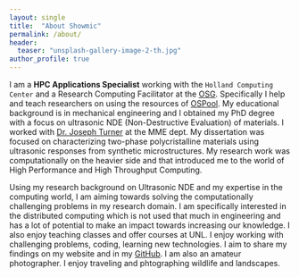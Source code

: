 ```yaml
---
layout: single
title:  "About Showmic"
permalink: /about/
header:
  teaser: "unsplash-gallery-image-2-th.jpg"
author_profile: true
---
```

I am a **HPC Applications Specialist** working with the `Holland Computing Center` and a Research Computing Facilitator at the [OSG](https://osg-htc.org/). Specifically I help and teach researchers on using the resources of [OSPool](https://osg-htc.org/services/open_science_pool.html). My educational background is in mechanical engineering and I obtained my PhD degree with a focus on ultrasonic NDE (Non-Destructive Evaluation) of materials. I worked with [Dr. Joseph Turner](https://engineering.unl.edu/mme/joseph-turner/) at the MME dept. My dissertation was focused on characterizing two-phase polycristalline materials using ultrasonic responses from synthetic microstructures. My research work was computationally on the heavier side and that introduced me to the world of High Performance and High Throughput Computing. <br />

Using my research background on Ultrasonic NDE and my expertise in the computing world, I am aiming towards solving the computationally challenging problems in my research domain. I am specifically interested in the distributed computing which is not used that much in engineering and has a lot of potential to make an impact towards increasing our knowledge. I also enjoy teaching classes and offer courses at UNL. I enjoy working with challenging problems, coding, learning new technologies. I aim to share my findings on my website and in my [GitHub](https://github.com/showmic09). I am also an amateur photographer. I enjoy traveling and phtographing wildlife and landscapes. <br /> 


